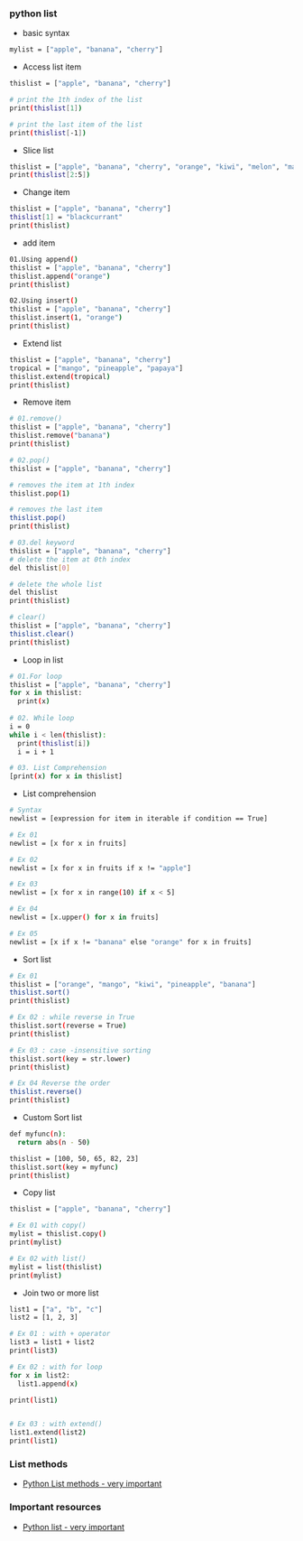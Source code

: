 ### python list
* basic syntax
```bash
mylist = ["apple", "banana", "cherry"] 
```

* Access list item
```bash
thislist = ["apple", "banana", "cherry"]

# print the 1th index of the list
print(thislist[1]) 

# print the last item of the list
print(thislist[-1])
```

* Slice list
```bash
thislist = ["apple", "banana", "cherry", "orange", "kiwi", "melon", "mango"]
print(thislist[2:5]) 
```

* Change item
```bash
thislist = ["apple", "banana", "cherry"]
thislist[1] = "blackcurrant"
print(thislist) 
```

* add item
```bash
01.Using append()
thislist = ["apple", "banana", "cherry"]
thislist.append("orange")
print(thislist) 

02.Using insert()
thislist = ["apple", "banana", "cherry"]
thislist.insert(1, "orange")
print(thislist)
```

* Extend list
```bash
thislist = ["apple", "banana", "cherry"]
tropical = ["mango", "pineapple", "papaya"]
thislist.extend(tropical)
print(thislist) 
```

* Remove item
```bash
# 01.remove()
thislist = ["apple", "banana", "cherry"]
thislist.remove("banana")
print(thislist) 

# 02.pop()
thislist = ["apple", "banana", "cherry"]

# removes the item at 1th index
thislist.pop(1)

# removes the last item
thislist.pop()
print(thislist)

# 03.del keyword
thislist = ["apple", "banana", "cherry"]
# delete the item at 0th index
del thislist[0]

# delete the whole list
del thislist
print(thislist)

# clear()
thislist = ["apple", "banana", "cherry"]
thislist.clear()
print(thislist)
```

* Loop in list
```bash
# 01.For loop
thislist = ["apple", "banana", "cherry"]
for x in thislist:
  print(x) 
  
# 02. While loop
i = 0
while i < len(thislist):
  print(thislist[i])
  i = i + 1

# 03. List Comprehension
[print(x) for x in thislist]
```

* List comprehension
```bash
# Syntax
newlist = [expression for item in iterable if condition == True] 

# Ex 01
newlist = [x for x in fruits]

# Ex 02
newlist = [x for x in fruits if x != "apple"]

# Ex 03
newlist = [x for x in range(10) if x < 5]

# Ex 04
newlist = [x.upper() for x in fruits]

# Ex 05
newlist = [x if x != "banana" else "orange" for x in fruits]
```

* Sort list
```bash
# Ex 01
thislist = ["orange", "mango", "kiwi", "pineapple", "banana"]
thislist.sort()
print(thislist)

# Ex 02 : while reverse in True
thislist.sort(reverse = True)
print(thislist) 

# Ex 03 : case -insensitive sorting
thislist.sort(key = str.lower)
print(thislist)

# Ex 04 Reverse the order
thislist.reverse()
print(thislist)
```

* Custom Sort list
```bash
def myfunc(n):
  return abs(n - 50)

thislist = [100, 50, 65, 82, 23]
thislist.sort(key = myfunc)
print(thislist) 
```

* Copy list
```bash
thislist = ["apple", "banana", "cherry"]

# Ex 01 with copy()
mylist = thislist.copy()
print(mylist) 

# Ex 02 with list()
mylist = list(thislist)
print(mylist)
```

* Join two or more list
```bash
list1 = ["a", "b", "c"]
list2 = [1, 2, 3]

# Ex 01 : with + operator
list3 = list1 + list2
print(list3) 

# Ex 02 : with for loop
for x in list2:
  list1.append(x)

print(list1)


# Ex 03 : with extend()
list1.extend(list2)
print(list1)
```

### List methods
* [Python List methods - very important](https://www.w3schools.com/python/python_lists_methods.asp)

### Important resources
* [Python list - very important](https://www.w3schools.com/python/python_lists.asp)
